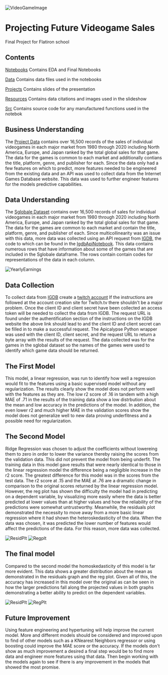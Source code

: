 ![VideoGameImage](https://github.com/RCKettel/CapstoneProject/blob/main/Resources/Images/video-game-controllers.jpg)

# Projecting Future Videogame Sales
Final Project for Flatiron school

## Contents

[Notebooks](https://github.com/RCKettel/CapstoneProject/tree/main/Notebooks)
Contains EDA and Final Notebooks

[Data](https://github.com/RCKettel/CapstoneProject/tree/main/Data)
Contains data files used in the notebooks

[Projects](https://github.com/RCKettel/CapstoneProject/tree/main/Projects)
Contains slides of the presentation 

[Resources](https://github.com/RCKettel/CapstoneProject/tree/main/Resources)
Contains data citations and images used in the slideshow

[Src](https://github.com/RCKettel/CapstoneProject/tree/main/Src)
Contains source code for any manufactured functions used in the notebok

## Business Understanding
The [Project Data](https://data.world/julienf/video-games-global-sales-in-volume-1983-2017) contains over 16,500 records of the sales of individual videogames in each major market from 1980 through 2020 including North America, Europe, and Japan ranked by the total global sales for that game.  The data for the games is common to each market and additionally contians the title, platform, genre, and publisher for each.  Since the data only had a few features on which to predict, more features needed to be engineered from the existing data and an API was used to collect data from the Internet Games Database website. This data was used to further engineer features for the models predictive capabilities. 

## Data Understanding
The [Sglobale Dataset](https://data.world/julienf/video-games-global-sales-in-volume-1983-2017) contains over 16,500 records of sales for individual videogames in each major market from 1980 through 2020 including North America, Europe, and Japan ranked by the total global sales for that game.  The data for the games are common to each market and contain the title, platform, genre, and publisher of each.  Since multicollinearity was an issue with this data, more data was collected using an API request from [IGDB](pi-docs.igdb.com/#about), the code to which can be found in the [IgdbApiNotebook](https://github.com/RCKettel/CapstoneProject/blob/main/Notebooks/IgdbApiNotebook.ipynb).  This data contains numerous rows that have information about some of the games that are included in the Sglobale dataframe.  The rows contain contain codes for representations of the data in each column.

![YearlyEarnings](https://github.com/RCKettel/CapstoneProject/blob/main/Resources/Images/GsalesScatter.png)

## Data Collection
To collect data from [IGDB](https://api-docs.igdb.com/#about) create a [twitch account](https://dev.twitch.tv/login) If the instructions are followed at the account creation site for Twitch.tv there shouldn't be a major problem.  Once the client ID and client secret have been collected an access token will be needed to collect the data from IGDB. The request URL is found under the authentification section of the instructions on the IGDB website the above link should lead to and the client ID and client secret can be filled in to make a successful request.  The Apicalypse Python wrapper was used with the client ID, client secret, and the request URL to return a byte array with the results of the request. The data collected was for the games in the sglobal dataset so the names of the games were used to identify which game data should be returned.

## The First Model
This model, a linear regression, was run to identify how well a regression would fit to the features using a basic supervised model without any regularization. The results clearly show the model does not perform well with the features as they are. The low r2 score of .16 in tandem with a high MAE of .71 in the results of the training data show a low distrbution about the mean and low accuracy in the predictions of the model. In addition, the even lower r2 and much higher MAE in the validation scores show the model does not generalize well to new data proving underfitness and a possible need for regularization.

## The Second Model
Ridge Regression was chosen to adjust the coefficients without lowereing them to zero in order to lower the variance thereby raising the scores from the validation data.  This did not prevent the model from being underfit. The training data in this model gave results that were nearly identical to those in the linear regression model the difference being a negligible increase in the r2 score.  The greatest difference for this model was in the scores from the test data.  The r2 score at .15 and the MAE at .76 are a dramatic change in comparison to the original scores returned by the linear regression model. However, the reg plot has shown the difficulty the model had in predicting on a dependent variable, by visualizing more easily where the data is better predicted at lower values than at higher values and how the reliability of the predictions were somewhat untrustworthy. Meanwhile, the residuals plot demonstrated the necessity to move away from a more basic linear regression where it had shown the heteroskedasticity of the data.  When the data was chosen, it was predicted the lower number of features would affect the predictions of the data.  For this reason, more data was collected.

![ResidPlt](https://github.com/RCKettel/CapstoneProject/blob/main/Resources/Images/ModOneRsdPlt2.png)
![Regplt](https://github.com/RCKettel/CapstoneProject/blob/main/Resources/Images/ModOneRegPlt.png)

## The final model
Compared to the second model the homoskedasticity of this model is far more evident. This data shows a greater distribution about the mean as demonstrated in the residuals graph and the reg plot. Given all of this, the accuracy has increased in this model over the original as can be seen in how the larger predictions fall along the projected values in both graphs demonstrating a better ability to predict on the dependent variables.

![ResidPlt](https://github.com/RCKettel/CapstoneProject/blob/main/Resources/Images/FnlMdlRsidPlt2.png)
![RegPlt](https://github.com/RCKettel/CapstoneProject/blob/main/Resources/Images/FnlMdlRegPlt.png)

## Future Improvement
Using feature engineering and hypertuning will help improve the current model.  More and different models should be considered and improved upon to find of other models such as a KNearest Neighbors regressor or using boosting could improve the MAE score or the accuracy.  If the models don't show as much improvement a desired a final step would be to find more data and engineer more features using that data. Then begin working with the models again to see if there is any improvement in the models that showed the most promise.
